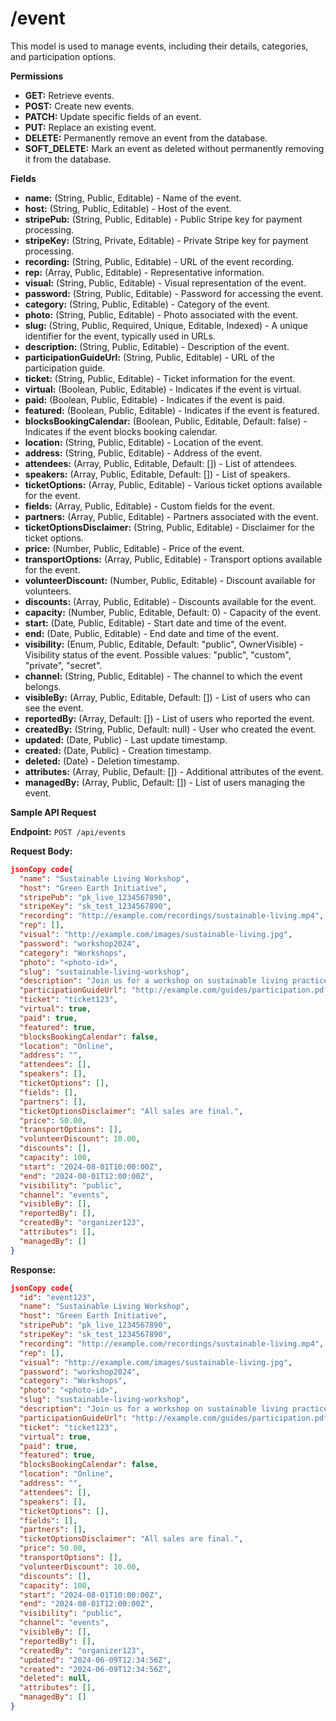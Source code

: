 # /event

This model is used to manage events, including their details, categories, and participation options.

**Permissions**

* **GET:** Retrieve events.
* **POST:** Create new events.
* **PATCH:** Update specific fields of an event.
* **PUT:** Replace an existing event.
* **DELETE:** Permanently remove an event from the database.
* **SOFT\_DELETE:** Mark an event as deleted without permanently removing it from the database.

**Fields**

* **name:** (String, Public, Editable) - Name of the event.
* **host:** (String, Public, Editable) - Host of the event.
* **stripePub:** (String, Public, Editable) - Public Stripe key for payment processing.
* **stripeKey:** (String, Private, Editable) - Private Stripe key for payment processing.
* **recording:** (String, Public, Editable) - URL of the event recording.
* **rep:** (Array, Public, Editable) - Representative information.
* **visual:** (String, Public, Editable) - Visual representation of the event.
* **password:** (String, Public, Editable) - Password for accessing the event.
* **category:** (String, Public, Editable) - Category of the event.
* **photo:** (String, Public, Editable) - Photo associated with the event.
* **slug:** (String, Public, Required, Unique, Editable, Indexed) - A unique identifier for the event, typically used in URLs.
* **description:** (String, Public, Editable) - Description of the event.
* **participationGuideUrl:** (String, Public, Editable) - URL of the participation guide.
* **ticket:** (String, Public, Editable) - Ticket information for the event.
* **virtual:** (Boolean, Public, Editable) - Indicates if the event is virtual.
* **paid:** (Boolean, Public, Editable) - Indicates if the event is paid.
* **featured:** (Boolean, Public, Editable) - Indicates if the event is featured.
* **blocksBookingCalendar:** (Boolean, Public, Editable, Default: false) - Indicates if the event blocks booking calendar.
* **location:** (String, Public, Editable) - Location of the event.
* **address:** (String, Public, Editable) - Address of the event.
* **attendees:** (Array, Public, Editable, Default: \[]) - List of attendees.
* **speakers:** (Array, Public, Editable, Default: \[]) - List of speakers.
* **ticketOptions:** (Array, Public, Editable) - Various ticket options available for the event.
* **fields:** (Array, Public, Editable) - Custom fields for the event.
* **partners:** (Array, Public, Editable) - Partners associated with the event.
* **ticketOptionsDisclaimer:** (String, Public, Editable) - Disclaimer for the ticket options.
* **price:** (Number, Public, Editable) - Price of the event.
* **transportOptions:** (Array, Public, Editable) - Transport options available for the event.
* **volunteerDiscount:** (Number, Public, Editable) - Discount available for volunteers.
* **discounts:** (Array, Public, Editable) - Discounts available for the event.
* **capacity:** (Number, Public, Editable, Default: 0) - Capacity of the event.
* **start:** (Date, Public, Editable) - Start date and time of the event.
* **end:** (Date, Public, Editable) - End date and time of the event.
* **visibility:** (Enum, Public, Editable, Default: "public", OwnerVisible) - Visibility status of the event. Possible values: "public", "custom", "private", "secret".
* **channel:** (String, Public, Editable) - The channel to which the event belongs.
* **visibleBy:** (Array, Public, Editable, Default: \[]) - List of users who can see the event.
* **reportedBy:** (Array, Default: \[]) - List of users who reported the event.
* **createdBy:** (String, Public, Default: null) - User who created the event.
* **updated:** (Date, Public) - Last update timestamp.
* **created:** (Date, Public) - Creation timestamp.
* **deleted:** (Date) - Deletion timestamp.
* **attributes:** (Array, Public, Default: \[]) - Additional attributes of the event.
* **managedBy:** (Array, Public, Default: \[]) - List of users managing the event.

**Sample API Request**

**Endpoint:** `POST /api/events`

**Request Body:**

```json
jsonCopy code{
  "name": "Sustainable Living Workshop",
  "host": "Green Earth Initiative",
  "stripePub": "pk_live_1234567890",
  "stripeKey": "sk_test_1234567890",
  "recording": "http://example.com/recordings/sustainable-living.mp4",
  "rep": [],
  "visual": "http://example.com/images/sustainable-living.jpg",
  "password": "workshop2024",
  "category": "Workshops",
  "photo": "<photo-id>",
  "slug": "sustainable-living-workshop",
  "description": "Join us for a workshop on sustainable living practices.",
  "participationGuideUrl": "http://example.com/guides/participation.pdf",
  "ticket": "ticket123",
  "virtual": true,
  "paid": true,
  "featured": true,
  "blocksBookingCalendar": false,
  "location": "Online",
  "address": "",
  "attendees": [],
  "speakers": [],
  "ticketOptions": [],
  "fields": [],
  "partners": [],
  "ticketOptionsDisclaimer": "All sales are final.",
  "price": 50.00,
  "transportOptions": [],
  "volunteerDiscount": 10.00,
  "discounts": [],
  "capacity": 100,
  "start": "2024-08-01T10:00:00Z",
  "end": "2024-08-01T12:00:00Z",
  "visibility": "public",
  "channel": "events",
  "visibleBy": [],
  "reportedBy": [],
  "createdBy": "organizer123",
  "attributes": [],
  "managedBy": []
}
```

**Response:**

```json
jsonCopy code{
  "id": "event123",
  "name": "Sustainable Living Workshop",
  "host": "Green Earth Initiative",
  "stripePub": "pk_live_1234567890",
  "stripeKey": "sk_test_1234567890",
  "recording": "http://example.com/recordings/sustainable-living.mp4",
  "rep": [],
  "visual": "http://example.com/images/sustainable-living.jpg",
  "password": "workshop2024",
  "category": "Workshops",
  "photo": "<photo-id>",
  "slug": "sustainable-living-workshop",
  "description": "Join us for a workshop on sustainable living practices.",
  "participationGuideUrl": "http://example.com/guides/participation.pdf",
  "ticket": "ticket123",
  "virtual": true,
  "paid": true,
  "featured": true,
  "blocksBookingCalendar": false,
  "location": "Online",
  "address": "",
  "attendees": [],
  "speakers": [],
  "ticketOptions": [],
  "fields": [],
  "partners": [],
  "ticketOptionsDisclaimer": "All sales are final.",
  "price": 50.00,
  "transportOptions": [],
  "volunteerDiscount": 10.00,
  "discounts": [],
  "capacity": 100,
  "start": "2024-08-01T10:00:00Z",
  "end": "2024-08-01T12:00:00Z",
  "visibility": "public",
  "channel": "events",
  "visibleBy": [],
  "reportedBy": [],
  "createdBy": "organizer123",
  "updated": "2024-06-09T12:34:56Z",
  "created": "2024-06-09T12:34:56Z",
  "deleted": null,
  "attributes": [],
  "managedBy": []
}
```
